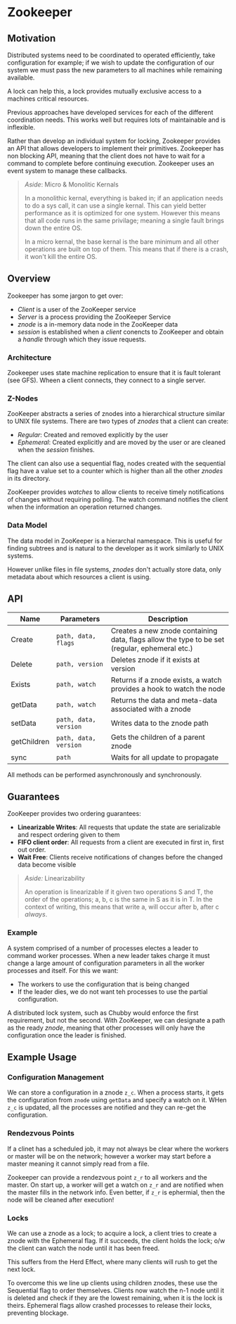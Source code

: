 # Zookeeper

## Motivation

Distributed systems need to be coordinated to operated efficiently, take configuration for example; if we wish to update the configuration of our system we must pass the new parameters to all machines while remaining available. 

A lock can help this, a lock provides mutually exclusive access to a machines critical resources. 

Previous approaches have developed services for each of the different coordination needs. This works well but requires lots of maintainable and is inflexible. 

Rather than develop an individual system for locking, Zookeeper provides an API that allows developers to implement their primitives. 
Zookeeper has non blocking API, meaning that the client does not have to wait for a command to complete before continuing execution. Zookeeper uses an event system to manage these callbacks. 

>_Aside_: Micro & Monolitic Kernals
> 
> In a monolithic kernal, everything is baked in; if an application needs to do a sys call, it can use a single kernal. This can yield better performance as it is optimized for one system. However this means that all code runs in the same privilage; meaning a single fault brings down the entire OS.
>
> In a micro kernal, the base kernal is the bare minimum and all other operations are built on top of them. This means that if there is a crash, it won't kill the entire OS.

## Overview

Zookeeper has some jargon to get over:
 
* _Client_ is a user of the ZooKeeper service
* _Server_ is a process providing the ZooKeeper Service
* _znode_ is a in-memory data node in the ZooKeeper data
* _session_ is established when a _client_ conencts to ZooKeeper and  obtain a _handle_ through which they issue requests. 

### Architecture

Zookeeper uses state machine replication to ensure that it is fault tolerant (see GFS). Wheen a client connects, they connect to a single server. 

### Z-Nodes

ZooKeeper abstracts a series of znodes into a hierarchical structure similar to UNIX file systems. There are two types of _znodes_ that a client can create:
* _Regular_: Created and removed explicitly by the user
* _Ephemeral_: Created explicitly and are moved by the user or are cleaned when the _session_ finishes.

The client can also use a sequential flag, nodes created with the sequential flag have a value set to a counter which is higher than all the other _znodes_ in its directory. 

ZooKeeper provides _watches_ to allow clients to receive timely notifications of changes without requiring polling. The watch command notifies the client when the information an operation returned changes. 

### Data Model

The data model in ZooKeeper is a hierarchal namespace. This is useful for finding subtrees and is natural to the developer as it work similarly to UNIX systems. 

However unlike files in file systems, _znodes_ don't actually store data, only metadata about which resources a client is using.

## API

| Name        | Parameters          |  Description                                                                                  |
|-------------|---------------------|-----------------------------------------------------------------------------------------------|
| Create      | `path, data, flags`   | Creates a new znode containing data, flags allow the type to be set (regular, ephemeral etc.) |
| Delete      | `path, version`       | Deletes znode if it exists at version                                                         |
| Exists      | `path, watch`         |  Returns if a znode exists, a watch provides a hook to watch the node                         |
| getData     | `path, watch`         | Returns the data and meta-data associated with a znode                                        |
| setData     | `path, data, version` | Writes data to the znode path                                                                 |
| getChildren | `path, data, version` |  Gets the children of a parent znode                                                          |
| sync        | `path`                | Waits for all update to propagate                                                             |

All methods can be performed asynchronously and synchronously. 

## Guarantees

ZooKeeper provides two ordering guarantees:

* **Linearizable Writes**: All requests that update the state are serializable and respect ordering given to them
* **FIFO client order**: All requests from a client are executed in first in, first out order. 
* **Wait Free**: Clients receive notifications of changes before the changed data become visible

>_Aside:_ Linearizability
> 
> An operation is linearizable if it given two operations S and T, the order of the operations; a, b, c is the same in S as it is in T. In the context of writing, this means that write a, will occur after b, after c _always_.

### Example

A system comprised of a number of processes electes a leader to command worker processes. When a new leader takes charge it must change a large amount of configuration parameters in all the worker processes and itself. For this we want:

* The workers to use the configuration that is being changed
* If the leader dies, we do not want teh processes to use the partial configuration. 

A distributed lock system, such as Chubby would enforce the first requirement, but not the second. With ZooKeeper, we can designate a path as the ready _znode_, meaning that other processes will only have the configuration once the leader is finished. 

## Example Usage

### Configuration Management
 
We can store a configuration in a znode `z_c`. When a process starts, it gets the configuration from `znode` using `getData` and specify a watch on it. WHen `z_c` is updated, all the processes are notified and they can re-get the configuration. 

### Rendezvous Points

If a clinet has a scheduled job, it may not always be clear where the workers or master will be on the network; however a worker may start before a master meaning it cannot simply read from a file. 

Zookeeper can provide a rendezvous point `z_r` to all workers and the master. On start up, a worker will get a watch on `z_r` and are notified when the master fills in the network info. Even better, if `z_r` is ephermial, then the node will be cleaned after execution!

### Locks

We can use a znode as a lock; to acquire a lock, a client tries to create a znode with the Ephemeral flag. If it succeeds, the client holds the lock; o/w the client can watch the node until it has been freed.

This suffers from the Herd Effect, where many clients will rush to get the next lock. 

To overcome this we line up clients using children znodes, these use the Sequential flag to order themselves. Clients now watch the n-1 node until it is deleted and check if they are the lowest remaining, when it is the lock is theirs. Ephemeral flags allow crashed processes to release their locks, preventing blockage. 
